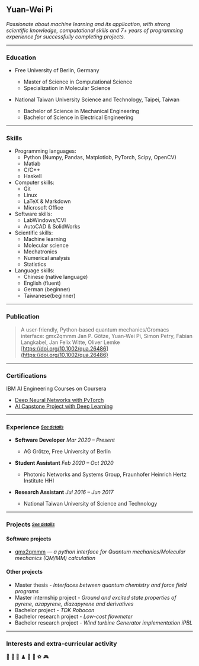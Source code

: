 ## Yuan-Wei Pi

_Passionate about machine learning and its application, with strong scientific knowledge, computational skills and 7+ years of programming experience for successfully completing projects._

---
<!--You can use the [editor on GitHub](https://github.com/yuap94/yuap94/edit/gh-pages/index.md) to maintain and preview the content for your website in Markdown files.-->

<!--Whenever you commit to this repository, GitHub Pages will run [Jekyll](https://jekyllrb.com/) to rebuild the pages in your site, from the content in your Markdown files.-->

### Education

- Free University of Berlin, Germany
  - Master of Science in Computational Science 
  - Specialization in Molecular Science

- National Taiwan University Science and Technology, Taipei, Taiwan
  - Bachelor of Science in Mechanical Engineering 
  - Bachelor of Science in Electrical Engineering

---

### Skills
- Programming languages: 
  - Python (Numpy, Pandas, Matplotlob, PyTorch, Scipy, OpenCV) 
  - Matlab
  - C/C++
  - Haskell
- Computer skills: 
  - Git 
  - Linux 
  - LaTeX & Markdown
  - Microsoft Office
- Software skills: 
  - LabWindows/CVI
  - AutoCAD & SolidWorks
- Scientific skills: 
  - Machine learning
  - Molecular science 
  - Mechatronics
  - Numerical analysis
  - Statistics
- Language skills: 
  - Chinese (native language)
  - English (fluent)
  - German (beginner)
  - Taiwanese(beginner)

---

### Publication

> A user‐friendly, Python‐based quantum mechanics/Gromacs interface: gmx2qmmm
> Jan P. Götze, Yuan‐Wei Pi, Simon Petry, Fabian Langkabel,  Jan Felix Witte, Oliver Lemke
> [https://doi.org/10.1002/qua.26486](https://doi.org/10.1002/qua.26486)

---

### Certifications
IBM AI Engineering Courses on Coursera
- [Deep Neural Networks with PyTorch](https://www.coursera.org/account/accomplishments/certificate/66HWK2LF8EC7)
- [AI Capstone Project with Deep Learning](https://www.coursera.org/account/accomplishments/certificate/SMEEPHMJGTUS)

---
### Experience  <sub><sup>[_See details_](experience)</sup></sub>

- **Software Developer**  _Mar 2020 – Present_
  - AG Grötze, Free University of Berlin

- **Student Assistant** _Feb 2020 – Oct 2020_
  - Photonic Networks and Systems Group, Fraunhofer Heinrich Hertz Institute HHI
  
- **Research Assistant** _Jul 2016 – Jun 2017_
  - National Taiwan University of Science and Technology
  
---

### Projects  <sub><sup> [_See details_](projects)</sup></sub>

#### Software projects

- [gmx2qmmm](https://github.com/gmx2qmmm/gmx2qmmm_portable) — _a python interface for Quantum mechanics/Molecular mechanics (QM/MM) calculation_

#### Other projects
- Master thesis - _Interfaces between quantum chemistry and force field programs_
- Master internship project - _Ground and excited state properties of pyrene, azapyrene, diazapyrene and derivatives_
- Bachelor project - _TDK Robocon_
- Bachelor research project - _Low-cost flowmeter_
- Bachelor research project - _Wind turbine Generator implementation iPBL_

---

### Interests and extra-curricular activity
🎻  🎹 📖 ♟️ 🚴 🏀 ⚽ 🎮 

<!--For more details see [GitHub Flavored Markdown](https://guides.github.com/features/mastering-markdown/).-->

<!--### Jekyll Themes-->

<!--Your Pages site will use the layout and styles from the Jekyll theme you have selected in your [repository settings](https://github.com/yuap94/yuap94/settings). The name of this theme is saved in the Jekyll `_config.yml` configuration file.-->

<!--### Support or Contact-->

<!--Having trouble with Pages? Check out our [documentation](https://docs.github.com/categories/github-pages-basics/) or [contact support](https://support.github.com/contact) and we’ll help you sort it out.-->
